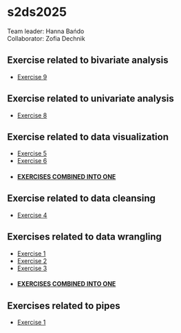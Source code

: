 # s2ds2025
Team leader: Hanna Bańdo  
Collaborator: Zofia Dechnik

## Exercise related to bivariate analysis
- [Exercise 9](bivariate_analysis/Exercise9.md)

## Exercise related to univariate analysis
- [Exercise 8](univariate_analysis/Exercise8.md)

## Exercise related to data visualization
- [Exercise 5](data-visualization/Exercise5.md)
- [Exercise 6](data-visualization/Exercise6.md)
- #### [EXERCISES COMBINED INTO ONE](data-visualization/data_visualization_merged.md)

## Exercise related to data cleansing 
- [Exercise 4](data_cleansing/Exercise4.md)

## Exercises related to data wrangling
- [Exercise 1](data_wrangling/Exercise%201.md)
- [Exercise 2](data_wrangling/Exercise%202.md)
- [Exercise 3](data_wrangling/Exercise%203.md)
- #### [EXERCISES COMBINED INTO ONE](data_wrangling/pandas_exercises.md)

## Exercises related to pipes
- [Exercise 1](pipes_and_more/Report1.md)

